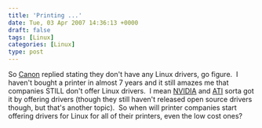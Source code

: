 ```yaml
---
title: 'Printing ...'
date: Tue, 03 Apr 2007 14:36:13 +0000
draft: false
tags: [Linux]
categories: [Linux]
type: post
---
```


So [Canon](http://www.canonusa.com) replied stating they don't have any Linux drivers, go figure.  I haven't bought a printer in almost 7 years and it still amazes me that companies STILL don't offer Linux drivers.  I mean [NVIDIA](http://www.nvidia.com/object/unix.html) and [ATI](http://ati.amd.com/support/driver.html) sorta got it by offering drivers (though they still haven't released open source drivers though, but that's another topic).  So when will printer companies start offering drivers for Linux for all of their printers, even the low cost ones?